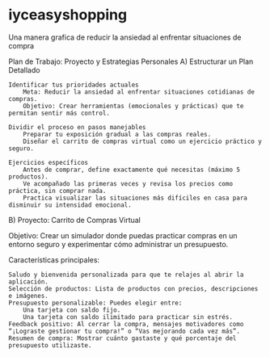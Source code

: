 # iyceasyshopping
Una manera grafica de reducir la ansiedad al enfrentar situaciones de compra

Plan de Trabajo: Proyecto y Estrategias Personales
A) Estructurar un Plan Detallado

    Identificar tus prioridades actuales
        Meta: Reducir la ansiedad al enfrentar situaciones cotidianas de compras.
        Objetivo: Crear herramientas (emocionales y prácticas) que te permitan sentir más control.

    Dividir el proceso en pasos manejables
        Preparar tu exposición gradual a las compras reales.
        Diseñar el carrito de compras virtual como un ejercicio práctico y seguro.

    Ejercicios específicos
        Antes de comprar, define exactamente qué necesitas (máximo 5 productos).
        Ve acompañado las primeras veces y revisa los precios como práctica, sin comprar nada.
        Practica visualizar las situaciones más difíciles en casa para disminuir su intensidad emocional.

B) Proyecto: Carrito de Compras Virtual

Objetivo: Crear un simulador donde puedas practicar compras en un entorno seguro y experimentar cómo administrar un presupuesto.

Características principales:

    Saludo y bienvenida personalizada para que te relajes al abrir la aplicación.
    Selección de productos: Lista de productos con precios, descripciones e imágenes.
    Presupuesto personalizable: Puedes elegir entre:
        Una tarjeta con saldo fijo.
        Una tarjeta con saldo ilimitado para practicar sin estrés.
    Feedback positivo: Al cerrar la compra, mensajes motivadores como “¡Lograste gestionar tu compra!” o “Vas mejorando cada vez más”.
    Resumen de compra: Mostrar cuánto gastaste y qué porcentaje del presupuesto utilizaste.